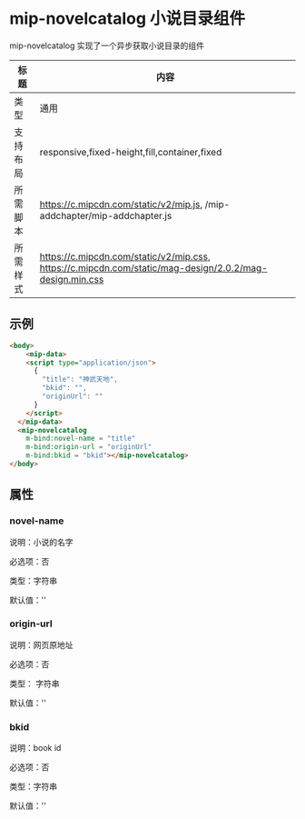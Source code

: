 # mip-novelcatalog 小说目录组件


mip-novelcatalog 实现了一个异步获取小说目录的组件

标题|内容
----|----
类型|通用
支持布局|responsive,fixed-height,fill,container,fixed
所需脚本|https://c.mipcdn.com/static/v2/mip.js, /mip-addchapter/mip-addchapter.js
所需样式|https://c.mipcdn.com/static/v2/mip.css, https://c.mipcdn.com/static/mag-design/2.0.2/mag-design.min.css

## 示例
```html
<body>
    <mip-data>
    <script type="application/json">
      {
        "title": "神武天地",
        "bkid": "",
        "originUrl": ""
      }
    </script>
  </mip-data>
  <mip-novelcatalog 
    m-bind:novel-name = "title"
    m-bind:origin-url = "originUrl"
    m-bind:bkid = "bkid"></mip-novelcatalog>
</body>
```

## 属性

### novel-name

说明：小说的名字

必选项：否

类型：字符串

默认值：''

### origin-url

说明：网页原地址

必选项：否

类型： 字符串

默认值：''

### bkid

说明：book id

必选项：否

类型：字符串

默认值：''

